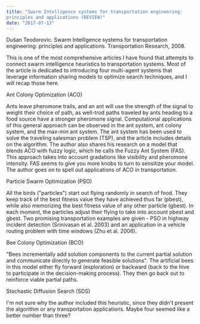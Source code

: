 ```yaml
---
title: "Swarm Intelligence systems for transportation engineering:
principles and applications (REVIEW)"
date: "2017-07-13"
---
```


Dušan Teodorovic. Swarm Intelligence systems for transportation
engineering: principles and applications. Transportation Research, 2008. 

This is one of the most comprehensive articles I have found that
attempts to connect swarm intelligence heuristics to transportation
systems. Most of the article is dedicated to introducing four
multi-agent systems that leverage information sharing models to optimize
search techniques, and I will recap those here. 

Ant Colony Optimization (ACO)

Ants leave pheromone trails, and an ant will use the strength of the
signal to weight their choice of path, as well-trod paths traveled by
ants heading to a food source have a stronger pheromone signal.
Computational applications of this general approach can be observed in
the ant system, ant colony system, and the max-min ant system.  The ant
system has been used to solve the traveling salesman problem (TSP), and
the article includes details on the algorithm. The author also shares
his research on a model that blends ACO with fuzzy logic, which he calls
the Fuzzy Ant System (FAS). This approach takes into account gradations
like visibility and pheromone intensity. FAS seems to give you more
knobs to turn to sensitize your model. The author goes on to spell out
applications of ACO in transportation. 

Particle Swarm Optimization (PSO)

All the birds ("particles") start out flying randomly in search of food.
They keep track of the best fitness value they have achieved thus far
(pbest), while also memorizing the best fitness value of any other
particle (gbest). In each moment, the particles adjust their flying to
take into account pbest and gbest. Two promising transportation examples
are given - PSO in highway incident detection (Srinivasan et al. 2003)
and an application in a vehicle routing problem with time windows (Zhu
et al. 2006). 

Bee Colony Optimization (BCO)

"Bees incrementally add solution components to the current partial
solution and communicate directly to generate feasible solutions". The
artificial bees in this model either fly forward (exploration) or
backward (back to the hive to participate in the decision-making
process). They then go back out to reinforce viable partial paths. 

Stochastic Diffusion Search (SDS)

I'm not sure why the author included this heuristic, since they didn't
present the algorithm or any transportation applications. Maybe four
seemed like a better number than three?
